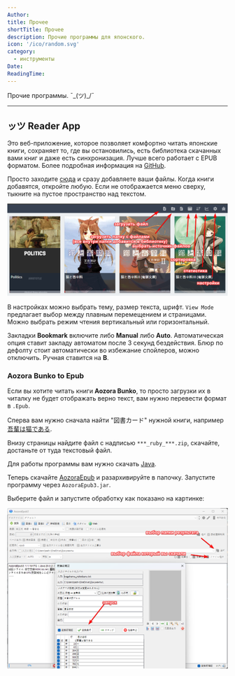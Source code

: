 ```yaml
---
Author:
title: Прочее
shortTitle: Прочее
description: Прочие программы для японского.
icon: '/ico/random.svg'
category:
  - инструменты
Date:
ReadingTime:
---
```


Прочие программы. ¯\_(ツ)\_/¯

---

## ッツ Reader App

Это веб-приложение, которое позволяет комфортно читать японские книги, сохраняет то, где вы остановились, есть библиотека скачанных вами книг и даже есть синхронизация. Лучше всего работает с EPUB форматом. Более подробная информация на [GitHub](https://github.com/ttu-ttu/ebook-reader).

Просто заходите [сюда](https://reader.ttsu.app/manage) и сразу добавляете ваши файлы. Когда книги добавятся, откройте любую. Если не отображается меню сверху, тыкните на пустое пространство над текстом.

![](/imgvid/ttsu1.png)

В настройках можно выбрать тему, размер текста, шрифт. `View Mode` предлагает выбор между плавным перемещением и страницами. Можно выбрать режим чтения вертикальный или горизонтальный.

Закладки **Bookmark** включите либо **Manual** либо **Auto**. Автоматическая опция ставит закладу автоматом после 3 секунд бездействия. Блюр по дефолту стоит автоматически во избежание спойлеров, можно отключить. Ручная ставится на **B**.

### Aozora Bunko to Epub

Если вы хотите читать книги **Aozora Bunko**, то просто загрузки их в читалку не будет отображать верно текст, вам нужно перевести формат в `.Epub`.

Сперва вам нужно сначала найти "図書カード" нужной книги, например [吾輩は猫である](https://www.aozora.gr.jp/cards/000148/card789.html).

Внизу страницы найдите файл с надписью `***_ruby_***.zip`, скачайте, достаньте от туда текстовый файл.

Для работы программы вам нужно скачать [Java](https://www.java.com/download/ie_manual.jsp).

Теперь скачайте [AozoraEpub](https://drive.google.com/file/d/1EUYv208k1DEeT-3M7cvHT2xdW-2pNE2r/view?usp=drive_link) и разархивируйте в папочку. Запустите программу через `AozoraEpub3.jar`.

Выберите файл и запустите обработку как показано на картинке:

![](/imgvid/aozoraepub.png)
